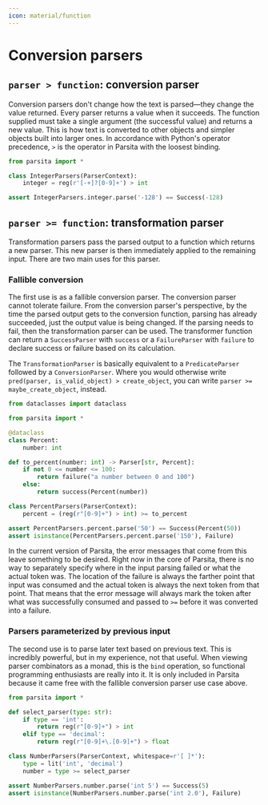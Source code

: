 ```yaml
---
icon: material/function
---
```


# Conversion parsers

## `parser > function`: conversion parser

Conversion parsers don't change how the text is parsed—they change the value returned. Every parser returns a value when it succeeds. The function supplied must take a single argument (the successful value) and returns a new value. This is how text is converted to other objects and simpler objects built into larger ones. In accordance with Python's operator precedence, `>` is the operator in Parsita with the loosest binding.

```python
from parsita import *

class IntegerParsers(ParserContext):
    integer = reg(r'[-+]?[0-9]+') > int

assert IntegerParsers.integer.parse('-128') == Success(-128)
```

## `parser >= function`: transformation parser

Transformation parsers pass the parsed output to a function which returns a new parser. This new parser is then immediately applied to the remaining input. There are two main uses for this parser.

### Fallible conversion

The first use is as a fallible conversion parser. The conversion parser cannot tolerate failure. From the conversion parser's perspective, by the time the parsed output gets to the conversion function, parsing has already succeeded, just the output value is being changed. If the parsing needs to fail, then the transformation parser can be used. The transformer function can return a `SuccessParser` with `success` or a `FailureParser` with `failure` to declare success or failure based on its calculation.

The `TransformationParser` is basically equivalent to a `PredicateParser` followed by a `ConversionParser`. Where you would otherwise write `pred(parser, is_valid_object) > create_object`, you can write `parser >= maybe_create_object`, instead.

```python
from dataclasses import dataclass

from parsita import *

@dataclass
class Percent:
    number: int

def to_percent(number: int) -> Parser[str, Percent]:
    if not 0 <= number <= 100:
        return failure("a number between 0 and 100")
    else:
        return success(Percent(number))

class PercentParsers(ParserContext):
    percent = (reg(r"[0-9]+") > int) >= to_percent

assert PercentParsers.percent.parse('50') == Success(Percent(50))
assert isinstance(PercentParsers.percent.parse('150'), Failure)
```

In the current version of Parsita, the error messages that come from this leave something to be desired. Right now in the core of Parsita, there is no way to separately specify where in the input parsing failed or what the actual token was. The location of the failure is always the farther point that input was consumed and the actual token is always the next token from that point. That means that the error message will always mark the token after what was successfully consumed and passed to `>=` before it was converted into a failure.

### Parsers parameterized by previous input

The second use is to parse later text based on previous text. This is incredibly powerful, but in my experience, not that useful. When viewing parser combinators as a monad, this is the `bind` operation, so functional programming enthusiasts are really into it. It is only included in Parsita because it came free with the fallible conversion parser use case above.

```python
from parsita import *

def select_parser(type: str):
    if type == 'int':
        return reg(r"[0-9]+") > int
    elif type == 'decimal':
        return reg(r"[0-9]+\.[0-9]+") > float

class NumberParsers(ParserContext, whitespace=r'[ ]*'):
    type = lit('int', 'decimal')
    number = type >= select_parser

assert NumberParsers.number.parse('int 5') == Success(5)
assert isinstance(NumberParsers.number.parse('int 2.0'), Failure)
```
